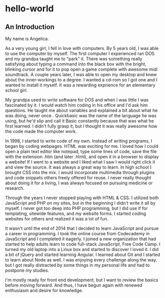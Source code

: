 # hello-world
An Introduction
-----------------------------------------------------------------------

My name is Angelica.

As a very young girl, I fell in love with computers. By 5 years old, I was able to use the computer by myself. The first computer I experienced ran DOS and my grandpa taught me to "park" it. There was something really satisfying about typing a command into the black box with the bright, blinking cursor and for it to pop open a game complete with awesome midi soundtrack. A couple years later, I was able to open my desktop and knew about the inner-workings to a degree. I wanted a cd-rom so I got one and I wanted to install it myself. It was a rewarding exprience for an elementary school girl. 

My grandpa used to write software for DOS and when I was little I was fascinated by it. I would watch him coding in his office and I'd ask him questions. He taught me about variables and explained a bit about what he was doing, never once . Quickbasic was the name of the language he was using, but he'd slip and call it Basic constantly because that was what he first learned. I didn't fully grasp it, but I thought it was really awesome how the code made the computer work. 


In 1998, I started to write code of my own. Instead of writing programs, I began by coding webpages. HTML was exciting for me. I loved how I could open a plain text editor like notepad, type some lines of code, save the file with the extension .htm (and later .html), and open it in a browser to display a website! If I went to a website and I liked what I saw I would right click it and view the source. It was always a great way to learn. In high school I brought CSS into the mix. I would incorporate multimedia through plugins and code snippets others freely offered for reuse. I never really thought about doing it for a living, I was always focused on pursuing medicine or research. 

Through the years I never stopped playing with HTML & CSS. I utilized both JavaScript and PHP on my sites, but in the beginning I didn't write it all by myself. I never got too deep into PHP programming, but I did use if for templating, sitewide features, and my website forms. I started coding websites for others and realized it was a lot of fun. 

It wasn't until the end of 2014 that I decided to learn JavaScript and pursue a career in programming. I took the online course from Codecademy in JavaScript and I completed it eagerly. I joined a new organization that had started to help adults learn to code full-stack JavaScript, Free Code Camp. I turned my old laptop into a Linux box and started to discover I loved it. I did a bit of jQuery and started learning Angular. I learned about Git and I started to learn about Node as well. I was enjoying every challenge along the way, but I got really distracted by some things in my personal life and had to postpone my studies. 

I'm mostly ready for front end development, but I want to review the basics before moving forward. And thus, I have begun again with renewed enthusiasm and desire for knowledge. 
















